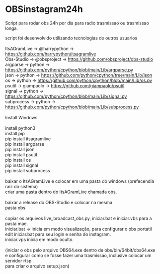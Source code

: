 # OBSinstagram24h
Script para rodar obs 24h por dia para radio trasmissao ou trasmissao longa.

script foi desenvolvido utilizando tecnologias de outros usuarios<br />
<br />
ItsAGramLive -> @harrypython -> https://github.com/harrypython/itsagramlive<br />
Obs-Studio -> @obsproject -> https://github.com/obsproject/obs-studio<br />
argparse -> python -> https://github.com/python/cpython/blob/main/Lib/argparse.py<br />
json -> python -> https://github.com/python/cpython/tree/main/Lib/json<br />
os -> python -> https://github.com/python/cpython/blob/main/Lib/os.py<br />
psutil -> giampaolo -> https://github.com/giampaolo/psutil<br />
signal -> python -> https://github.com/python/cpython/blob/main/Lib/signal.py<br />
subprocess -> python -> https://github.com/python/cpython/blob/main/Lib/subprocess.py<br />
<br />
Install Windows<br />
<br />
install python3<br />
install pip<br />
pip install itsagramlive<br />
pip install argparse<br />
pip install json<br />
pip install psutil<br />
pip install os<br />
pip install signal<br />
pip install subprocess<br />
<br />
baixar o ItsAGramLive e colocar em uma pasta do windows (prefecendia raiz do sistema)<br />
criar uma pasta dentro do ItsAGramLive chamada obs.<br />
<br />
baixar a release do OBS-Studio e colocar na mesma<br />
pasta obs<br />
<br />
copiar os arquivos live_broadcast_obs.py, iniciar.bat e iniciar.vbs para a pasta mae.<br />
iniciar.bat -> inicia em modo visualização, para configurar o obs portatil<br />
edit iniciar.bat para seu login e senha do instagram.<br />
iniciar.vps inicia em modo oculto.<br />
<br />
(iniciar o obs pelo arquivo OBS64.exe dentro de obs/bin/64bit/obs64.exe<br />
e configurar como se fosse fazer uma trasmissao, inclusive colocar um servidor rtsp<br />
para criar o arquivo setup.json)<br />
